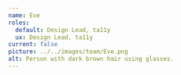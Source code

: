 ```yaml
---
name: Eve
roles:
  default: Design Lead, ta11y
  ux: Design Lead, ta11y
current: false
picture: ../../images/team/Eve.png
alt: Person with dark brown hair using glasses.
---
```

